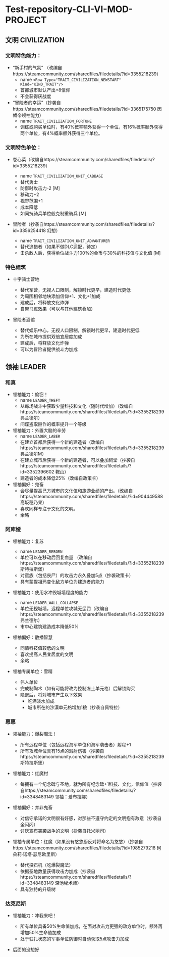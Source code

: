 # Test-repository-CLI-VI-MOD-PROJECT

## 文明 CIVILIZATION
### 文明特色能力：
+ “新手村的气氛” （改编自https://steamcommunity.com/sharedfiles/filedetails/?id=3355218239）
    + name `<Row Type="TRAIT_CIVILIZATION_NEWSTART" Kind="KIND_TRAIT"/>`
    + 首都城市默认产出+8信仰
    + 不会获得厌战度
+ “冒险者的幸运”（抄袭自https://steamcommunity.com/sharedfiles/filedetails/?id=3365175750 因幡帝领袖能力）
    + name `TRAIT_CIVILIZATION_FORTUNE`
    + 训练或购买单位时，有40%概率额外获得一个单位，有16%概率额外获得两个单位，有4%概率额外获得三个单位。

### 文明特色单位：
+ 卷心菜（改编自https://steamcommunity.com/sharedfiles/filedetails/?id=3355218239）
    + name `TRAIT_CIVILIZATION_UNIT_CABBAGE`
    + 替代勇士 
    + 防御时攻击力-2 [M]
    + 移动力+2
    + 视野范围+1
    + 成本降低
    + 如同抗骑兵单位般克制重骑兵 [M]

+ 冒险者（抄袭自https://steamcommunity.com/sharedfiles/filedetails/?id=3356254418 幻想）
    + name `TRAIT_CIVILIZATION_UNIT_ADVANTURER`
    + 替代追猎者（如果不做DLC适配，待定）
    + 击杀敌人后，获得单位战斗力100%的金币与30%的科技值与文化值 [M]

### 特色建筑
+ 十字骑士营地
    + 替代军营，无视人口限制，解锁时代更早，建造时代更低
    + 为周围相邻地块添加信仰+1、文化+1加成
    + 建成后，将释放文化炸弹
    + 自带马厩效果（可以与其他建筑叠加）

+ 冒险者酒馆
    + 替代娱乐中心，无视人口限制，解锁时代更早，建造时代更低
    + 为所在城市提供双倍宜居度加成
    + 建成后，将释放文化炸弹
    + 可以为冒险者提供战斗力加成

## 领袖 LEADER
### 和真
+ 领袖能力：偷窃！
    + name `LEADER_THEFT`
    + 从每场战斗中获取少量科技和文化（随时代增加）（改编自https://steamcommunity.com/sharedfiles/filedetails/?id=3355218239 弗兰德尔）
    + 间谍盗取巨作的概率提升一个等级
+ 领袖能力：外置大脑的辛劳
    + name `LEADER_LABER`
    + 在建立首都后获得一个新的建造者（改编自https://steamcommunity.com/sharedfiles/filedetails/?id=3355218239 弗兰德尔M）
    + 在建立城市后获得一个新的建造者，可以叠加祠堂（抄袭自https://steamcommunity.com/sharedfiles/filedetails/?id=3352396602 鞍山）
    + 建造者的成本降低25%（改编自政策卡）
+ 领袖偏好：鬼畜
    + 会尽量提高己方城市的文化值和旅游业绩的产出。（改编自https://steamcommunity.com/sharedfiles/filedetails/?id=904449588 高坂穗乃果）
    + 喜欢同样专注于文化的文明。
    + 余略

### 阿库娅
+ 领袖能力：复苏
    + name `LEADER_REBORN`
    + 单位可以在移动后回复血量 （改编自https://steamcommunity.com/sharedfiles/filedetails/?id=3355218239 斯特拉斯堡）
    + 对蛮族（包括丧尸）的攻击力永久叠加5点（抄袭政策卡）
    + 具有蒙提祖玛变化敌方单位为建造者的能力

+ 领袖能力：使用水冲毁城墙程度的能力
    + name `LEADER_WALL_COLLAPSE`
    + 单位无视城墙，远程单位攻城无惩罚（改编自https://steamcommunity.com/sharedfiles/filedetails/?id=3355218239 弗兰德尓）
    + 市中心建筑建造成本降低50%

+ 领袖偏好：散播智慧 
    + 同情科技值较低的文明
    + 喜欢提高人民宜居度的文明
    + 余略

+ 领袖专属单位：雪精
    + 伟人单位
    + 完成制陶术（如有可能将改为控制冻土单元格）后解锁购买
    + 隐退后，将对城市产生以下效果
        + 吃满淡水加成
        + 城市所在的沙漠单元格增加1粮（抄袭自佩特拉）

### 惠惠
+ 领袖能力：爆裂魔法！
    + 所有远程单位（包括远程海军单位和海军袭击者）射程+1
    + 所有攻城单位具有15点的溅射伤害（抄袭自https://steamcommunity.com/sharedfiles/filedetails/?id=3355218239 斯特拉斯堡）

+ 领袖能力：红魔村
    + 每拥有一个纪念碑与圣地，就为所有纪念碑+1科技、文化，信仰值（抄袭自https://steamcommunity.com/sharedfiles/filedetails/?id=3348483149 领袖：爱布拉娜）

+ 领袖偏好：并非鬼畜
    + 对信守承诺的文明很有好感，对那些不遵守约定的文明抱有敌意（抄袭自金闪闪）
    + 讨厌宣布突袭战争的文明（抄袭自托米丽司）
    
+ 领袖专属单位：红魔（如果没有悠悠厨反对将命名为悠悠）（抄袭自https://steamcommunity.com/sharedfiles/filedetails/?id=1985279218 珂朵莉·诺塔·瑟尼欧里斯）
    + 替代投石机（吃爆裂魔法）
    + 依据圣地数量获得攻击力加成（抄袭自https://steamcommunity.com/sharedfiles/filedetails/?id=3348483149 深池秘术师）
    + 具有独特的升级树

### 达克尼斯
+ 领袖能力：冲我来吧！
    + 所有单位具备50%生命值加成，在面对攻击力更强的敌方单位时，额外再增加50%生命值加成
    + 处于驻扎状态的军事单位防御时自动获取5点攻击力加成

+ 后面的没想好